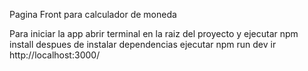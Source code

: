 Pagina Front para calculador de moneda

Para iniciar la app abrir terminal en la raiz del proyecto y ejecutar
npm install
despues de instalar dependencias ejecutar
npm run dev
ir http://localhost:3000/